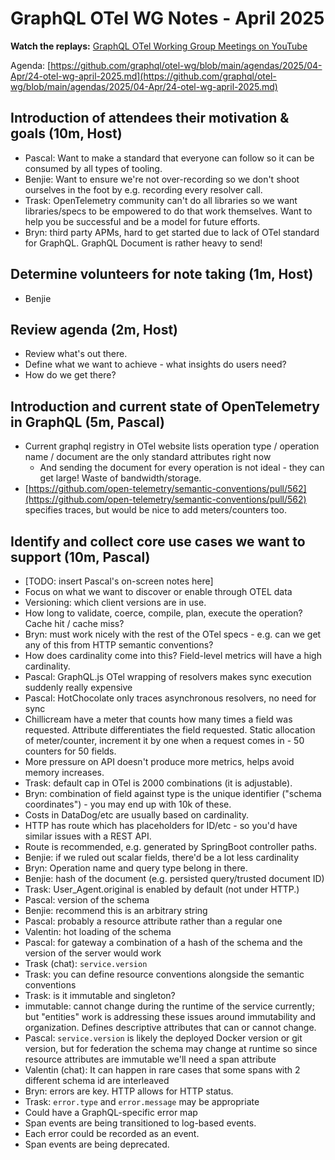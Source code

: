 # GraphQL OTel WG Notes - April 2025

**Watch the replays:**
[GraphQL OTel Working Group Meetings on YouTube](https://www.youtube.com/playlist?list=PLP1igyLx8foFO2xFpWp7IturLnInoyWv1)

Agenda:
[https://github.com/graphql/otel-wg/blob/main/agendas/2025/04-Apr/24-otel-wg-april-2025.md](https://github.com/graphql/otel-wg/blob/main/agendas/2025/04-Apr/24-otel-wg-april-2025.md)

## Introduction of attendees their motivation & goals (10m, Host)

- Pascal: Want to make a standard that everyone can follow so it can be consumed
  by all types of tooling.
- Benjie: Want to ensure we're not over-recording so we don't shoot ourselves in
  the foot by e.g. recording every resolver call.
- Trask: OpenTelemetry community can't do all libraries so we want
  libraries/specs to be empowered to do that work themselves. Want to help you
  be successful and be a model for future efforts.
- Bryn: third party APMs, hard to get started due to lack of OTel standard for
  GraphQL. GraphQL Document is rather heavy to send!

## Determine volunteers for note taking (1m, Host)

- Benjie

## Review agenda (2m, Host)

- Review what's out there.
- Define what we want to achieve - what insights do users need?
- How do we get there?

## Introduction and current state of OpenTelemetry in GraphQL (5m, Pascal)

- Current graphql registry in OTel website lists operation type / operation name
  / document are the only standard attributes right now
  - And sending the document for every operation is not ideal - they can get
    large! Waste of bandwidth/storage.
- [https://github.com/open-telemetry/semantic-conventions/pull/562](https://github.com/open-telemetry/semantic-conventions/pull/562)
  specifies traces, but would be nice to add meters/counters too.

## Identify and collect core use cases we want to support (10m, Pascal)

- [TODO: insert Pascal's on-screen notes here]
- Focus on what we want to discover or enable through OTEL data
- Versioning: which client versions are in use.
- How long to validate, coerce, compile, plan, execute the operation? Cache hit
  / cache miss?
- Bryn: must work nicely with the rest of the OTel specs - e.g. can we get any
  of this from HTTP semantic conventions?
- How does cardinality come into this? Field-level metrics will have a high
  cardinality.
- Pascal: GraphQL.js OTel wrapping of resolvers makes sync execution suddenly
  really expensive
- Pascal: HotChocolate only traces asynchronous resolvers, no need for sync
- Chillicream have a meter that counts how many times a field was requested.
  Attribute differentiates the field requested. Static allocation of
  meter/counter, increment it by one when a request comes in - 50 counters for
  50 fields.
- More pressure on API doesn't produce more metrics, helps avoid memory
  increases.
- Trask: default cap in OTel is 2000 combinations (it is adjustable).
- Bryn: combination of field against type is the unique identifier ("schema
  coordinates") - you may end up with 10k of these.
- Costs in DataDog/etc are usually based on cardinality.
- HTTP has route which has placeholders for ID/etc - so you'd have similar
  issues with a REST API.
- Route is recommended, e.g. generated by SpringBoot controller paths.
- Benjie: if we ruled out scalar fields, there'd be a lot less cardinality
- Bryn: Operation name and query type belong in there.
- Benjie: hash of the document (e.g. persisted query/trusted document ID)
- Trask: User_Agent.original is enabled by default (not under HTTP.)
- Pascal: version of the schema
- Benjie: recommend this is an arbitrary string
- Pascal: probably a resource attribute rather than a regular one
- Valentin: hot loading of the schema
- Pascal: for gateway a combination of a hash of the schema and the version of
  the server would work
- Trask (chat): `service.version`
- Trask: you can define resource conventions alongside the semantic conventions
- Trask: is it immutable and singleton?
- immutable: cannot change during the runtime of the service currently; but
  "entities" work is addressing these issues around immutability and
  organization. Defines descriptive attributes that can or cannot change.
- Pascal: `service.version` is likely the deployed Docker version or git
  version, but for federation the schema may change at runtime so since resource
  attributes are immutable we'll need a span attribute
- Valentin (chat): It can happen in rare cases that some spans with 2 different
  schema id are interleaved
- Bryn: errors are key. HTTP allows for HTTP status.
- Trask: `error.type` and `error.message` may be appropriate
- Could have a GraphQL-specific error map
- Span events are being transitioned to log-based events.
- Each error could be recorded as an event.
- Span events are being deprecated.
